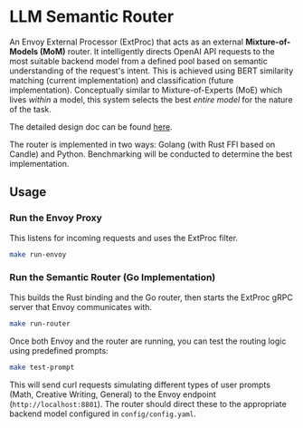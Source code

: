 # LLM Semantic Router

An Envoy External Processor (ExtProc) that acts as an external **Mixture-of-Models (MoM)** router. It intelligently directs OpenAI API requests to the most suitable backend model from a defined pool based on semantic understanding of the request's intent. This is achieved using BERT similarity matching (current implementation) and classification (future implementation). Conceptually similar to Mixture-of-Experts (MoE) which lives *within* a model, this system selects the best *entire model* for the nature of the task.

The detailed design doc can be found [here](https://docs.google.com/document/d/1BwwRxdf74GuCdG1veSApzMRMJhXeUWcw0wH9YRAmgGw/edit?usp=sharing).

The router is implemented in two ways: Golang (with Rust FFI based on Candle) and Python. Benchmarking will be conducted to determine the best implementation.

## Usage

### Run the Envoy Proxy

This listens for incoming requests and uses the ExtProc filter.
```bash
make run-envoy
```

### Run the Semantic Router (Go Implementation)

This builds the Rust binding and the Go router, then starts the ExtProc gRPC server that Envoy communicates with.
```bash
make run-router
```

Once both Envoy and the router are running, you can test the routing logic using predefined prompts:

```bash
make test-prompt
```

This will send curl requests simulating different types of user prompts (Math, Creative Writing, General) to the Envoy endpoint (`http://localhost:8801`). The router should direct these to the appropriate backend model configured in `config/config.yaml`.

